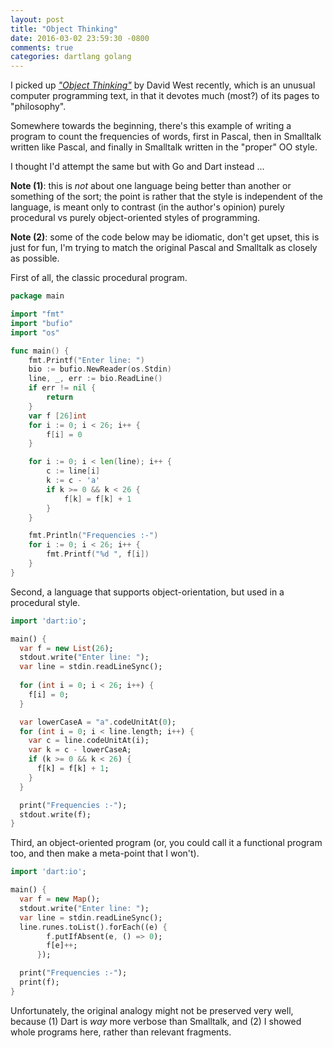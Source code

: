 ```yaml
---
layout: post
title: "Object Thinking"
date: 2016-03-02 23:59:30 -0800
comments: true
categories: dartlang golang
---
```


I picked up [_"Object Thinking"_](http://www.amazon.com/Object-Thinking-Developer-Reference-David/dp/0735619654) by David West recently, which is an unusual computer programming text, in that it devotes much (most?) of its pages to "philosophy".

Somewhere towards the beginning, there's this example of writing a program to count the frequencies of words, first in Pascal, then in Smalltalk written like Pascal, and finally in Smalltalk written in the "proper" OO style.

I thought I'd attempt the same but with Go and Dart instead ...

**Note (1)**: this is _not_ about one language being better than another or something of the sort; the point is rather that the style is independent of the language, is meant only to contrast (in the author's opinion) purely procedural vs purely object-oriented styles of programming.

**Note (2)**: some of the code below may be idiomatic, don't get upset, this is just for fun, I'm trying to match the original Pascal and Smalltalk as closely as possible.

First of all, the classic procedural program.

```go
package main

import "fmt"
import "bufio"
import "os"

func main() {
	fmt.Printf("Enter line: ")
	bio := bufio.NewReader(os.Stdin)
	line, _, err := bio.ReadLine()
	if err != nil {
		return
	}
	var f [26]int
	for i := 0; i < 26; i++ {
		f[i] = 0
	}

	for i := 0; i < len(line); i++ {
		c := line[i]
		k := c - 'a'
		if k >= 0 && k < 26 {
			f[k] = f[k] + 1
		}
	}

	fmt.Println("Frequencies :-")
	for i := 0; i < 26; i++ {
		fmt.Printf("%d ", f[i])
	}
}
```

Second, a language that supports object-orientation, but used in a procedural style.

```dart
import 'dart:io';

main() {
  var f = new List(26);
  stdout.write("Enter line: ");
  var line = stdin.readLineSync();
        
  for (int i = 0; i < 26; i++) {
    f[i] = 0;
  }

  var lowerCaseA = "a".codeUnitAt(0);
  for (int i = 0; i < line.length; i++) {
    var c = line.codeUnitAt(i);
    var k = c - lowerCaseA;
    if (k >= 0 && k < 26) {
      f[k] = f[k] + 1;
    }
  }

  print("Frequencies :-");
  stdout.write(f);
}
```

Third, an object-oriented program (or, you could call it a functional program too, and then make a meta-point that I won't).

```dart
import 'dart:io';

main() {
  var f = new Map();
  stdout.write("Enter line: ");
  var line = stdin.readLineSync();
  line.runes.toList().forEach((e) {
        f.putIfAbsent(e, () => 0);
        f[e]++;
      });

  print("Frequencies :-");
  print(f);
}
```

Unfortunately, the original analogy might not be preserved very well, because (1) Dart is _way_ more verbose than Smalltalk, and (2) I showed whole programs here, rather than relevant fragments.
